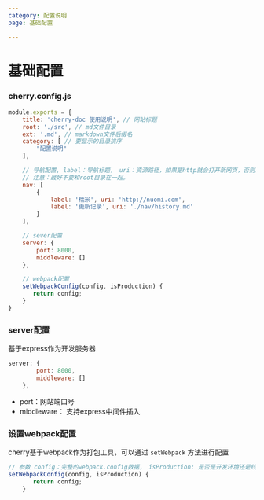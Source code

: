 ```yaml
---
category: 配置说明
page: 基础配置

---
```


# 基础配置

### cherry.config.js

```js
module.exports = {
    title: 'cherry-doc 使用说明', // 网站标题
    root: './src', // md文件目录
    ext: '.md', // markdown文件后缀名
    category: [ // 要显示的目录排序
        "配置说明"
    ],

    // 导航配置, label：导航标题， uri：资源路径，如果是http就会打开新网页，否则就会解析制定md文件。
    // 注意：最好不要和root目录在一起。
    nav: [
        {
            label: '糯米', uri: 'http://nuomi.com',
            label: '更新记录', uri: './nav/history.md'
        }
    ],

    // sever配置
    server: {
        port: 8000, 
        middleware: []
    },

    // webpack配置
    setWebpackConfig(config, isProduction) {
       return config;
    }
}
```

### server配置

基于express作为开发服务器

```js
server: {
        port: 8000, 
        middleware: []
    },
```
- port：网站端口号
- middleware： 支持express中间件插入


### 设置webpack配置

cherry基于webpack作为打包工具，可以通过 `setWebpack` 方法进行配置

```js
// 参数 config：完整的webpack.config数据， isProduction: 是否是开发环境还是线上
setWebpackConfig(config, isProduction) {
       return config;
    }
```

